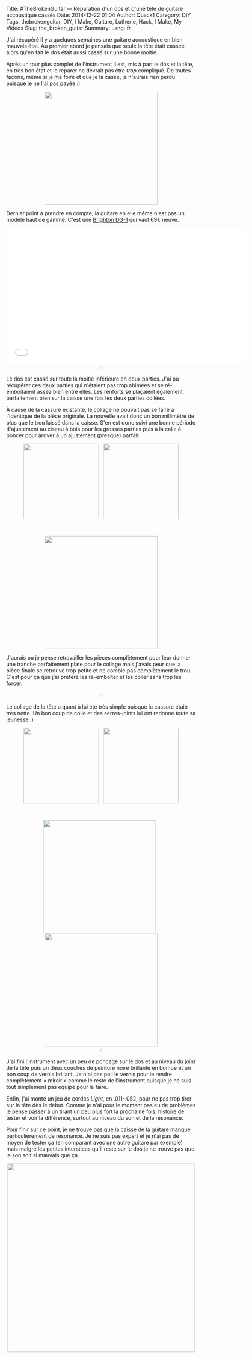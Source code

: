 Title: #TheBrokenGuitar — Réparation d'un dos et d'une tête de guitare accoustique cassés
Date: 2014-12-22 01:04
Author: Quack1
Category: DIY
Tags: thebrokenguitar, DIY, I Make, Guitare, Lutherie, Hack, I Make, My Videos
Slug: the_broken_guitar
Summary: 
Lang: fr

J'ai récupéré il y a quelques semaines une guitare accoustique en bien mauvais état. Au premier abord je pensais que seule la tête était cassée alors qu'en fait le dos était aussi cassé sur une bonne moitié.

Après un tour plus complet de l'instrument il est, mis à part le dos et la tête, en très bon état et le réparer ne devrait pas être _trop_ compliqué. De toutes façons, même si je me foire et que je la casse, je n'aurais rien perdu puisque je ne l'ai pas payée :) 

<div align="center"><a href="/upload/the_broken_guitar_0_back.jpg"><img src="/upload/the_broken_guitar_0_back.jpg" align="center" width="300px" /></a></div>

Dernier point à prendre en compte, la guitare en elle même n'est pas un modèle haut de gamme. C'est une [Brighton DG-1](http://www.woodbrass.com/guitare-acoustique-folk-brighton-dg1-noire-p34701.html) qui vaut 69€ neuve.

<iframe width="640" height="360" src="//www.youtube-nocookie.com/embed/SW8aUE2U1D4" frameborder="0" allowfullscreen></iframe>

<div align="center" style="color:#ccc;">☠</div>

Le dos est cassé sur toute la moitié inférieure en deux parties. J'ai pu récupérer ces deux parties qui n'étaient pas trop abimées et se ré-emboîtaient assez bien entre elles. Les renforts se plaçaient également parfaitement bien sur la caisse une fois les deux parties collées.

À cause de la cassure existante, le collage ne pouvait pas se faire à l'identique de la pièce originale. La nouvelle avait donc un bon millimètre de plus que le trou laissé dans la caisse. S'en est donc suivi une bonne période d'ajustement au ciseau à bois pour les grosses parties puis à la calle à poncer pour arriver à un ajustement (presque) parfait.

<div align="center"><a href="/upload/the_broken_guitar_2_back0.jpg"><img src="/upload/the_broken_guitar_2_back0.jpg" align="center" width="200px" /></a> &nbsp; <a href="/upload/the_broken_guitar_2_back1.jpg"><img src="/upload/the_broken_guitar_2_back1.jpg" align="center" width="200px" /></a></div>

&nbsp;

<div align="center"><a href="/upload/the_broken_guitar_3_back0.jpg"><img src="/upload/the_broken_guitar_3_back0.jpg" align="center" width="300px" /></a></div>

J'aurais pu je pense retravailler les pièces complètement pour leur donner une tranche parfaitement plate pour le collage mais j'avais peur que la pièce finale se retrouve trop petite et ne comble pas complètement le trou. C'est pour ça que j'ai préféré les ré-emboîter et les coller sans trop les forcer.

<div align="center" style="color:#ccc;">☠</div>

Le collage de la tête a quant à lui été très simple puisque la cassure étaitr très nette. Un bon coup de colle et des serres-joints lui ont redonné toute sa jeunesse :)

<div align="center"><a href="/upload/the_broken_guitar_1_head0.jpg"><img src="/upload/the_broken_guitar_1_head0.jpg" align="center" width="200px" /></a> &nbsp; <a href="/upload/the_broken_guitar_1_head1.jpg"><img src="/upload/the_broken_guitar_1_head1.jpg" align="center" width="200px" /></a></div>

&nbsp;

<div align="center"><a href="/upload/the_broken_guitar_1_head2.jpg"><img src="/upload/the_broken_guitar_1_head2.jpg" align="center" width="300px" /></a> &nbsp; <a href="/upload/the_broken_guitar_1_head3.jpg"><img src="/upload/the_broken_guitar_1_head3.jpg" align="center" width="300px" /></a></div>

<div align="center" style="color:#ccc;">☠</div>

J'ai fini l'instrument avec un peu de poncage sur le dos et au niveau du joint de la tête puis un deux couches de peinture noire brillante en bombe et un bon coup de vernis brillant. Je n'ai pas poli le vernis pour le rendre complètement « miroir » comme le reste de l'instrument puisque je ne suis tout simplement pas équipé pour le faire.

Enfin, j'ai monté un jeu de cordes _Light_, en .011-.052, pour ne pas trop tirer sur la tête dès le début. Comme je n'ai pour le moment pas eu de problèmes je pense passer à un tirant un peu plus fort la prochaine fois, histoire de tester et voir la différence, surtout au niveau du son et de la résonance.

Pour finir sur ce point, je ne trouve pas que la caisse de la guitare manque particulièrement de résonance. Je ne suis pas expert et je n'ai pas de moyen de tester ça (en comparant avec une autre guitare par exemple) mais malgré les petites interstices qu'il reste sur le dos je ne trouve pas que le son soit si mauvais que ça.

<div align="center"><a href="/upload/the_broken_guitar_4_end.jpg"><img src="/upload/the_broken_guitar_4_end.jpg" align="center" width="500px" /></a></div>